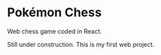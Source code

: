 # Pokémon Chess

Web chess game coded in React.

Still under construction. This is my first web project.

